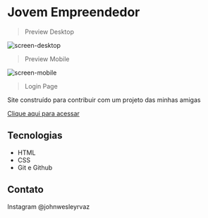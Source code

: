 # Jovem Empreendedor

> Preview Desktop
> 
![screen-desktop](https://user-images.githubusercontent.com/112788953/195723614-82bc65f3-7a91-427f-8af6-25d0782f6e03.png)

>Preview Mobile

![screen-mobile](https://user-images.githubusercontent.com/112788953/195723532-09892ce3-ebc0-42e3-904a-cb4b4a8f31b8.png)

>Login Page

Site construído para contribuir com um projeto das minhas amigas

[Clique aqui para acessar](https://johnwesley14.github.io/jovem-empreendedor/)

## Tecnologias

- HTML
- CSS 
- Git e Github

## Contato

Instagram @johnwesleyrvaz 

